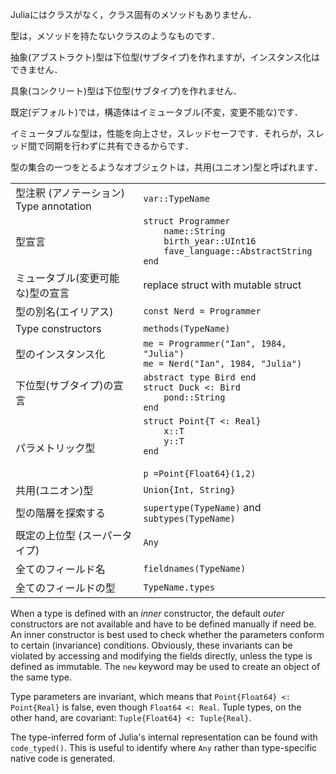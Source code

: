Juliaにはクラスがなく，クラス固有のメソッドもありません．

型は，メソッドを持たないクラスのようなものです．

抽象(アブストラクト)型は下位型(サブタイプ)を作れますが，インスタンス化はできません．

具象(コンクリート)型は下位型(サブタイプ)を作れません．

既定(デフォルト)では，構造体はイミュータブル(不変，変更不能な)です．

イミュータブルな型は，性能を向上させ，スレッドセーフです．それらが，スレッド間で同期を行わずに共有できるからです．

型の集合の一つをとるようなオブジェクトは，共用(ユニオン)型と呼ばれます．

|                          |                                                   |
| ------------------------ | ------------------------------------------------- |
| 型注釈 (アノテーション) Type annotation          | `var::TypeName`                                   |
| 型宣言        | `struct Programmer`<br>`    name::String`<br>`    birth_year::UInt16`<br>`    fave_language::AbstractString`<br>`end` |
| ミュータブル(変更可能な)型の宣言 | replace struct with mutable struct                |
| 型の別名(エイリアス)         | `const Nerd = Programmer`                         |
| Type constructors        | `methods(TypeName)`                               |
| 型のインスタンス化    | `me = Programmer("Ian", 1984, "Julia")`<br>`me = Nerd("Ian", 1984, "Julia")` |
| 下位型(サブタイプ)の宣言  | `abstract type Bird end`<br>`struct Duck <: Bird`<br>`    pond::String`<br>`end` |
| パラメトリック型     | `struct Point{T <: Real}`<br>`    x::T`<br>`    y::T`<br>`end`<br><br>`p =Point{Float64}(1,2)`<br> |
| 共用(ユニオン)型   | `Union{Int, String}`                              |
| 型の階層を探索する | `supertype(TypeName)` and `subtypes(TypeName)`    |
| 既定の上位型 (スーパータイプ)   | `Any`                                             |
| 全てのフィールド名   | `fieldnames(TypeName)`                            |
| 全てのフィールドの型     | `TypeName.types`                                  |

When a type is defined with an *inner* constructor, the default *outer*
constructors are not available and have to be defined manually if need
be. An inner constructor is best used to check whether the parameters
conform to certain (invariance) conditions. Obviously, these invariants
can be violated by accessing and modifying the fields directly, unless
the type is defined as immutable. The `new` keyword may be used to
create an object of the same type.

Type parameters are invariant, which means that `Point{Float64} <: Point{Real}` is
false, even though `Float64 <: Real`.
Tuple types, on the other hand, are covariant: `Tuple{Float64} <: Tuple{Real}`.

The type-inferred form of Julia's internal representation can be found
with `code_typed()`. This is useful to identify where `Any` rather
than type-specific native code is generated.
